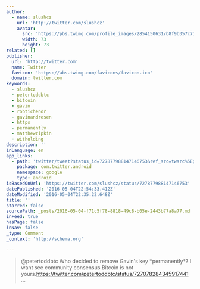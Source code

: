```yaml
---
author:
  - name: slushcz
    url: 'http://twitter.com/slushcz'
    avatar:
      src: 'https://pbs.twimg.com/profile_images/2854150631/b8f9b357c71e959b6128119153876005_bigger.png'
      width: 73
      height: 73
related: []
publisher:
  url: 'http://twitter.com'
  name: Twitter
  favicon: 'https://abs.twimg.com/favicons/favicon.ico'
  domain: twitter.com
keywords:
  - slushcz
  - petertoddbtc
  - bitcoin
  - gavin
  - robtichenor
  - gavinandresen
  - https
  - permanently
  - matthewzipkin
  - witholding
description: ''
inLanguage: en
app_links:
  - path: 'twitter/tweet?status_id=727877988147146753&ref_src=twsrc%5Egoogle%7Ctwcamp%5Eandroidseo%7Ctwgr%5Estatus%7Ctwterm%5E727877988147146753'
    package: com.twitter.android
    namespace: google
    type: android
isBasedOnUrl: 'https://twitter.com/slushcz/status/727877988147146753'
datePublished: '2016-05-04T22:54:33.412Z'
dateModified: '2016-05-04T22:35:22.648Z'
title: ''
starred: false
sourcePath: _posts/2016-05-04-f71c5f78-8818-49c8-b05e-2443b77a8a77.md
inFeed: true
hasPage: false
inNav: false
_type: Comment
_context: 'http://schema.org'

---
```

> @petertoddbtc Who decided to remove Gavin's key \*permanently\*? I want see community consensus.Bitcoin is not yours.https://twitter.com/petertoddbtc/status/727078284345917441 ...